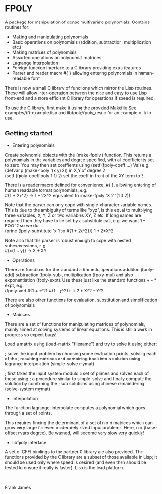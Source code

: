 FPOLY
=====

A package for manipulation of dense multivariate polynomials. Contains routines for:

* Making and manipulating polynomials
* Basic operations on polynomials (addition, subtraction, multiplication etc.)
* Making matrices of polynomials
* Assorted operations on polynomial matrices
* Lagrange Interpolation
* Foreign function interface to a C library providing extra features
* Parser and reader macro #{ } allowing entering polynomials in human-readable form

There is now a small C library of functions which mirror the Lisp routines. These
will allow inter-operation between the nice and easy to use Lisp front-end and a more
efficient C library for operations if speed is required.

To use the C library, first make it using the provided Makefile
See examples/ffi-example.lisp and libfpoly/fpoly_test.c for an example of it in use.


Getting started
---------------

* Entering polynomials

Create polynomial objects with the (make-fpoly <vars> <degree>) function. This returns
a polynomials in the variables and degree specified, with all coeffieients set to zero.
You may then set coeffients using (setf (fpoly-coeff ...) Val) e.g.
<br> (defvar p (make-fpoly '(x y) 2))  in X,Y of degree 2
<br> (setf (fpoly-coeff poly 1 1) 2)   set the coeff in front of the XY term to 2

There is a reader macro defined for convenience, \#{ },
allowing entering of human readable format polynomials, e.g.
<br> \#{1 + 2x^2} -> 1 + 2X^2   equivalent to (make-fpoly 'X 2 '(1 0 2))

Note that the parser can only cope with single-character variable names.
This is due to the ambiguity of terms like "xyz", is this equal to multplying three variables,
X, Y, Z or two variables XY, Z etc. If long names are required then they have to be set
by a substitute call, e.g. we want 1 + FOO^2 so we do
<br> (princ (fpoly-substitute 'x 'foo \#{1 + 2x^2})) 1 + 2*X^2

Note also that the parser is robust enough to cope with nested subexpressions, e.g.
<br> \#{x(1 + y)} -> X + XY


* Operations

There are functions for the standard arithmetic operations addition (fpoly-add) subtraction (fpoly-sub), multiplication (fpoly-mul) and also exponentiation (fpoly-expt).
Use these just like the standard functions + - * expt, e.g.
<br> (fpoly-add \#{1 + x^2} \#{1 - y^2}) -> 2 + X^2 - Y^2

There are also other functions for evaluation, substitution and simplification of polynomials

* Matrices

There are a set of functions for manipulating matrices of polynomials, mainly aimed at solving systems of linear equations. This is still a work in progress so expect bugs!

Load a matrix using (load-matrix "filename") and try to solve it using either:

; solve the input problem by choosing some evaluation points, solving each of the
; resulting matrices and combining back into a solution using lagrange interpolation
(simple-solve mymat)


; first takes the input system modulo a set of primes and solves each of these using
; a procedure similar to simple-solve and finally compute the solution by combining the
; sub solutions using chinese remaindering
(solve-system mymat)


* Interpolation

The function lagrange-interpolate computes a polynomial which goes through a set of points.

This requires finding the determinant of a set of n x n matrices which can grow very large for even moderately sized input problems. Here, n = (base-offset nvars degree). Be warned, will become very slow very quickly!

* libfpoly interface

A set of CFFI bindings to the partner C library are also provided. The functions provided by
the C library are a subset of those available in Lisp; it should be used only where speed
is desired (and even then should be tested to ensure it really is faster).
Lisp is the lead platform.


<br>
<br>
Frank James

